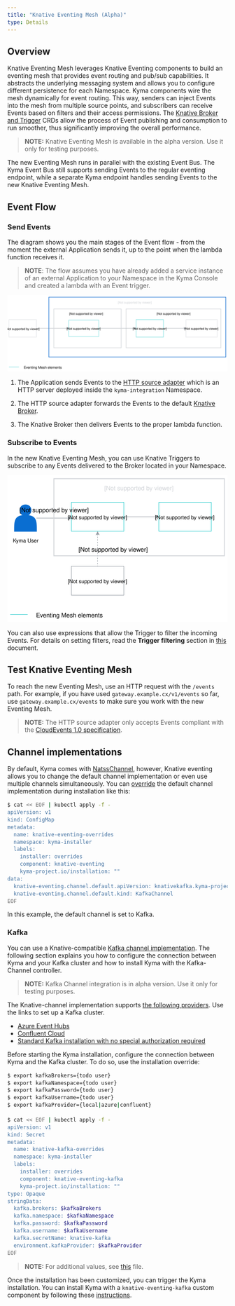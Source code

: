 ```yaml
---
title: "Knative Eventing Mesh (Alpha)"
type: Details
---
```


## Overview

Knative Eventing Mesh leverages Knative Eventing components to build an eventing mesh that provides event routing and pub/sub capabilities. It abstracts the underlying messaging system and allows you to configure different persistence for each Namespace. Kyma components wire the mesh dynamically for event routing. This way, senders can inject Events into the mesh from multiple source points, and subscribers can receive Events based on filters and their access permissions. The [Knative Broker and Trigger](https://knative.dev/docs/eventing/broker-trigger/) CRDs allow the process of Event publishing and consumption to run smoother, thus significantly improving the overall performance.   

 >**NOTE:** Knative Eventing Mesh is available in the alpha version. Use it only for testing purposes.
 
The new Eventing Mesh runs in parallel with the existing Event Bus. The Kyma Event Bus still supports sending Events to the regular eventing endpoint, while a separate Kyma endpoint handles sending Events to the new Knative Eventing Mesh. 

## Event Flow

### Send Events

The diagram shows you the main stages of the Event flow - from the moment the external Application sends it, up to the point when the lambda function receives it. 

>**NOTE**: The flow assumes you have already added a service instance of an external Application to your Namespace in the Kyma Console and created a lambda with an Event trigger. 

![Sending Events](./assets/knative-event-mesh-send-events.svg)

1. The Application sends Events to the [HTTP source adapter](https://github.com/kyma-project/kyma/tree/master/components/event-sources/adapter/http) which is an HTTP server deployed inside the `kyma-integration` Namespace.  

2. The HTTP source adapter forwards the Events to the default [Knative Broker](https://knative.dev/docs/eventing/broker-trigger).

3. The Knative Broker then delivers Events to the proper lambda function. 

### Subscribe to Events 

In the new Knative Eventing Mesh, you can use Knative Triggers to subscribe to any Events delivered to the Broker located in your Namespace.  

![Subscribe to Events](./assets/knative-event-mesh-subscription.svg)

You can also use expressions that allow the Trigger to filter the incoming Events. For details on setting filters, read the **Trigger filtering** section in [this](https://knative.dev/docs/eventing/broker-trigger/) document. 

## Test Knative Eventing Mesh

To reach the new Eventing Mesh, use an HTTP request with the `/events` path. 
For example, if you have used `gateway.example.cx/v1/events` so far, use `gateway.example.cx/events` to make sure you work with the new Eventing Mesh. 

>**NOTE:** The HTTP source adapter only accepts Events compliant with the [CloudEvents 1.0 specification](https://github.com/cloudevents/spec/blob/v1.0/spec.md).

## Channel implementations

By default, Kyma comes with [NatssChannel](https://github.com/knative/eventing-contrib/tree/master/natss/config), however, Knative eventing allows you to change the default channel implementation or even use multiple channels simultaneously.
You can [override](/root/kyma/#configuration-helm-overrides-for-kyma-installation) the default channel implementation during installation like this:

```bash
$ cat << EOF | kubectl apply -f -
apiVersion: v1
kind: ConfigMap
metadata:
  name: knative-eventing-overrides
  namespace: kyma-installer
  labels:
    installer: overrides
    component: knative-eventing
    kyma-project.io/installation: ""
data:
  knative-eventing.channel.default.apiVersion: knativekafka.kyma-project.io/v1alpha1
  knative-eventing.channel.default.kind: KafkaChannel
EOF
```

In this example, the default channel is set to Kafka.

### Kafka

You can use a Knative-compatible [Kafka channel implementation](https://github.com/kyma-incubator/knative-kafka). The following section explains you how to configure the connection between Kyma and your Kafka cluster and how to install Kyma with the Kafka-Channel controller. 

>**NOTE:** Kafka Channel integration is in alpha version. Use it only for testing purposes.

The Knative-channel implementation supports [the following providers](https://github.com/kyma-incubator/knative-kafka/blob/9eb3fa3f6e67ffc80b162d2ef4c8a8a3942d9c5f/resources/README.md#kafka-providers). Use the links to set up a Kafka cluster.

* [Azure Event Hubs](https://azure.microsoft.com/en-us/services/event-hubs/)
* [Confluent Cloud](https://www.confluent.io/confluent-cloud)
* [Standard Kafka installation with no special authorization required](https://kafka.apache.org/quickstart)

Before starting the Kyma installation, configure the connection between Kyma and the Kafka cluster. To do so, use the installation override:

```bash
$ export kafkaBrokers={todo user}
$ export kafkaNamespace={todo user}
$ export kafkaPassword={todo user}
$ export kafkaUsername={todo user}
$ export kafkaProvider={local|azure|confluent}

$ cat << EOF | kubectl apply -f -
apiVersion: v1
kind: Secret
metadata:
  name: knative-kafka-overrides
  namespace: kyma-installer
  labels:
    installer: overrides
    component: knative-eventing-kafka
    kyma-project.io/installation: ""
type: Opaque    
stringData:
  kafka.brokers: $kafkaBrokers
  kafka.namespace: $kafkaNamespace
  kafka.password: $kafkaPassword
  kafka.username: $kafkaUsername
  kafka.secretName: knative-kafka
  environment.kafkaProvider: $kafkaProvider
EOF
```

>**NOTE:** For additional values, see [this](https://github.com/kyma-incubator/knative-kafka/blob/master/resources/knative-kafka/values.yaml) file.

Once the installation has been customized, you can trigger the Kyma installation.
You can install Kyma with a `knative-eventing-kafka` custom component by following these [instructions](/root/kyma/#configuration-custom-component-installation).
